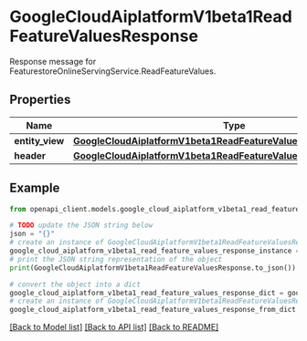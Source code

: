 # GoogleCloudAiplatformV1beta1ReadFeatureValuesResponse

Response message for FeaturestoreOnlineServingService.ReadFeatureValues.

## Properties

Name | Type | Description | Notes
------------ | ------------- | ------------- | -------------
**entity_view** | [**GoogleCloudAiplatformV1beta1ReadFeatureValuesResponseEntityView**](GoogleCloudAiplatformV1beta1ReadFeatureValuesResponseEntityView.md) |  | [optional] 
**header** | [**GoogleCloudAiplatformV1beta1ReadFeatureValuesResponseHeader**](GoogleCloudAiplatformV1beta1ReadFeatureValuesResponseHeader.md) |  | [optional] 

## Example

```python
from openapi_client.models.google_cloud_aiplatform_v1beta1_read_feature_values_response import GoogleCloudAiplatformV1beta1ReadFeatureValuesResponse

# TODO update the JSON string below
json = "{}"
# create an instance of GoogleCloudAiplatformV1beta1ReadFeatureValuesResponse from a JSON string
google_cloud_aiplatform_v1beta1_read_feature_values_response_instance = GoogleCloudAiplatformV1beta1ReadFeatureValuesResponse.from_json(json)
# print the JSON string representation of the object
print(GoogleCloudAiplatformV1beta1ReadFeatureValuesResponse.to_json())

# convert the object into a dict
google_cloud_aiplatform_v1beta1_read_feature_values_response_dict = google_cloud_aiplatform_v1beta1_read_feature_values_response_instance.to_dict()
# create an instance of GoogleCloudAiplatformV1beta1ReadFeatureValuesResponse from a dict
google_cloud_aiplatform_v1beta1_read_feature_values_response_from_dict = GoogleCloudAiplatformV1beta1ReadFeatureValuesResponse.from_dict(google_cloud_aiplatform_v1beta1_read_feature_values_response_dict)
```
[[Back to Model list]](../README.md#documentation-for-models) [[Back to API list]](../README.md#documentation-for-api-endpoints) [[Back to README]](../README.md)


